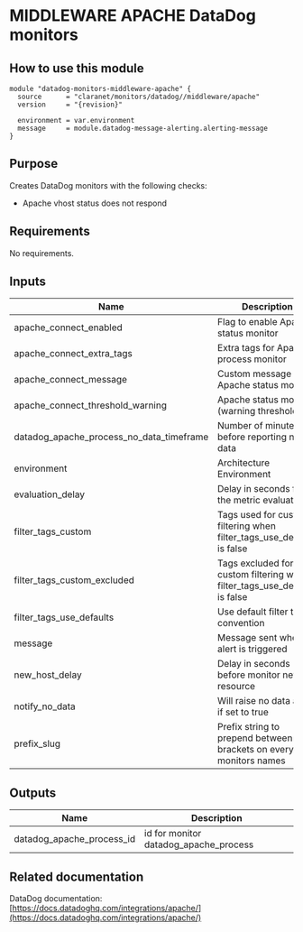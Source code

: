# MIDDLEWARE APACHE DataDog monitors

## How to use this module

```hcl
module "datadog-monitors-middleware-apache" {
  source      = "claranet/monitors/datadog//middleware/apache"
  version     = "{revision}"

  environment = var.environment
  message     = module.datadog-message-alerting.alerting-message
}

```

## Purpose

Creates DataDog monitors with the following checks:

- Apache vhost status does not respond

## Requirements

No requirements.

## Inputs

| Name | Description | Type | Default | Required |
|------|-------------|------|---------|:--------:|
| apache\_connect\_enabled | Flag to enable Apache status monitor | `string` | `"true"` | no |
| apache\_connect\_extra\_tags | Extra tags for Apache process monitor | `list(string)` | `[]` | no |
| apache\_connect\_message | Custom message for Apache status monitor | `string` | `""` | no |
| apache\_connect\_threshold\_warning | Apache status monitor (warning threshold) | `string` | `3` | no |
| datadog\_apache\_process\_no\_data\_timeframe | Number of minutes before reporting no data | `string` | `10` | no |
| environment | Architecture Environment | `string` | n/a | yes |
| evaluation\_delay | Delay in seconds for the metric evaluation | `number` | `15` | no |
| filter\_tags\_custom | Tags used for custom filtering when filter\_tags\_use\_defaults is false | `string` | `"*"` | no |
| filter\_tags\_custom\_excluded | Tags excluded for custom filtering when filter\_tags\_use\_defaults is false | `string` | `""` | no |
| filter\_tags\_use\_defaults | Use default filter tags convention | `string` | `"true"` | no |
| message | Message sent when an alert is triggered | `any` | n/a | yes |
| new\_host\_delay | Delay in seconds before monitor new resource | `number` | `300` | no |
| notify\_no\_data | Will raise no data alert if set to true | `bool` | `true` | no |
| prefix\_slug | Prefix string to prepend between brackets on every monitors names | `string` | `""` | no |

## Outputs

| Name | Description |
|------|-------------|
| datadog\_apache\_process\_id | id for monitor datadog\_apache\_process |

## Related documentation

DataDog documentation: [https://docs.datadoghq.com/integrations/apache/](https://docs.datadoghq.com/integrations/apache/)
